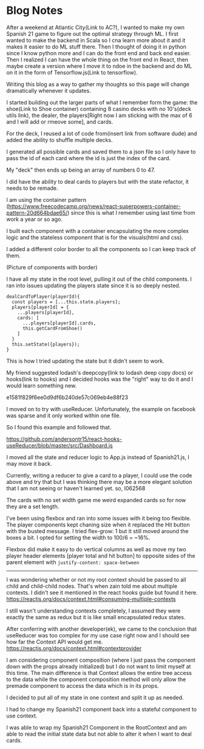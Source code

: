 # Blog Notes

After a weekend at Atlantic City(Link to AC?), I wanted to make my own Spanish 21 game to figure out the optimal strategy through ML.  I first wanted to make the backend in Scala so I cna learn more about it and it makes it easier to do ML stuff there.  Then I thought of doing it in python since I know python more and I can do the front end and back end easier. Then I realized I can have the whole thing on the front end in React, then maybe create a version where I move it to ndoe in the backend and do ML on it in the form of Tensorflow.js(Link to tensorflow).

Writing this blog as a way to gather my thoughts so this page will change dramatically whenever it updates.

I started building out the larger parts of what I remember form the game: the shoe(Link to Shoe container) containing 8 casino decks with no 10's(deck utils link), the dealer, the players[Right now I am sticking with the max of 6 and I will add or rmeove some], and cards.

For the deck, I reused a lot of code from(insert link from software dude) and added the ability to shuffle multiple decks.

I generated all possible cards and saved them to a json file so I only have to pass the id of each card where the id is just the index of the card.

My "deck" then ends up being an array of numbers 0 to 47.

I did have the ability to deal cards to players but with the state refactor, it needs to be remade.

I am using the container pattern (https://www.freecodecamp.org/news/react-superpowers-container-pattern-20d664bdae65/) since this is what I remember using last time from work a year or so ago.

I built each component with a container encapsulating the more complex logic and the stateless component that is for the visuals(html and css).

I added a different color border to all the components so I can keep track of them.

(Picture of components with border)

I have all my state in the root level, pulling it out of the child components.  I ran into issues updating the players state since it is so deeply nested.

    dealCardToPlayer(playerId){
      const players = [...this.state.players];
      players[playerId] = {
        ...players[playerId],
        cards: [
          ...players[playerId].cards,
          this.getCardFromShoe()
        ]
      }
      this.setState({players});
    }

This is how I tried updating the state but it didn't seem to work.

My friend suggested lodash's deepcopy(link to lodash deep copy docs) or hooks(link to hooks) and I decided hooks was the "right" way to do it and I would learn something new.

e1581f829f6ee0d9df6b240de57c069eb4e88f23

I moved on to try with useReducer. Unfortunately, the example on facebook was sparse and it only worked within one file.

So I found this example and followed that.

https://github.com/andersontr15/react-hooks-useReducer/blob/master/src/Dashboard.js

I moved all the state and reducer logic to App.js instead of Spanish21.js, I may move it back.

Currently, writing a reducer to give a card to a player, I could use the code above and try that but I was thinking there may be a more elegant solution that I am not seeing or haven't learned yet.
so, I062568

The cards with no set width game me weird expanded cards so for now they are a set length.

I've been using flexbox and ran into some issues with it being too flexible.
The player components kept chaning size when it replaced the Hit button with the busted message.  I tried flex-grow: 1 but it still moved around the boxes a bit.
I opted for setting the width to 100/6 = \~16%.

Flexbox did make it easy to do vertical columns as well as move my two player header elements [player total and hit button] to opposite sides of the parent element with `justify-content: space-between`

-----
I was wondering whether or not my root context should be passed to all child and child-child nodes. That's when zain told me about multiple contexts.  I didn't see it mentioned in the react hooks guide but found it here. https://reactjs.org/docs/context.html#consuming-multiple-contexts

I still wasn't understanding contexts completely, I assumed they were exactly the same as redux but it is like small encapsulated redux states.

After conferring with another developer(ek), we came to the conclusion that useReducer was too complex for my use case right now and I should see how far the Context API would get me.
https://reactjs.org/docs/context.html#contextprovider

I am considering component composition (where I just pass the component down with the props already initialized) but I do not want to limit myself at this time.  The main difference is that Context allows the entire tree access to the data while the component composition method will only allow the premade component to access the data which is in its props.

I decided to put all of my state in one context and split it up as needed.

I had to change my Spanish21 component back into a stateful component to use context.

I was able to wrap my Spanish21 Component in the RootContext and am able to read the initial state data but not able to alter it when I want to deal cards.
